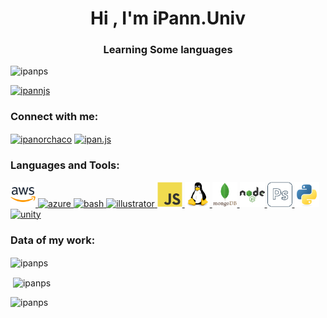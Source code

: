 <h1 align="center">Hi , I'm iPann.Univ</h1>
<h3 align="center">Learning Some languages</h3>

<p align="left"> <img src="https://komarev.com/ghpvc/?username=ipanps&label=Profile%20views&color=0091ff&style=flat" alt="ipanps" /> </p>

<p align="left"> <a href="https://twitter.com/ipanorchaco" target="blank"><img src="https://img.shields.io/twitter/follow/ipanorchaco?logo=twitter&style=for-the-badge" alt="ipannjs" /></a> </p>

<h3 align="left">Connect with me:</h3>
<p align="left">
<a href="https://twitter.com/ipanorchaco" target="blank"><img align="center" src="https://raw.githubusercontent.com/rahuldkjain/github-profile-readme-generator/master/src/images/icons/Social/twitter.svg" alt="ipanorchaco" height="30" width="40" /></a>
<a href="https://instagram.com/ipan.js" target="blank"><img align="center" src="https://raw.githubusercontent.com/rahuldkjain/github-profile-readme-generator/master/src/images/icons/Social/instagram.svg" alt="ipan.js" height="30" width="40" /></a>
</p>

<h3 align="left">Languages and Tools:</h3>
<p align="left"> <a href="https://aws.amazon.com" target="_blank" rel="noreferrer"> <img src="https://raw.githubusercontent.com/devicons/devicon/master/icons/amazonwebservices/amazonwebservices-original-wordmark.svg" alt="aws" width="40" height="40"/> </a> <a href="https://azure.microsoft.com/en-in/" target="_blank" rel="noreferrer"> <img src="https://www.vectorlogo.zone/logos/microsoft_azure/microsoft_azure-icon.svg" alt="azure" width="40" height="40"/> </a> <a href="https://www.gnu.org/software/bash/" target="_blank" rel="noreferrer"> <img src="https://www.vectorlogo.zone/logos/gnu_bash/gnu_bash-icon.svg" alt="bash" width="40" height="40"/> </a> <a href="https://www.adobe.com/in/products/illustrator.html" target="_blank" rel="noreferrer"> <img src="https://www.vectorlogo.zone/logos/adobe_illustrator/adobe_illustrator-icon.svg" alt="illustrator" width="40" height="40"/> </a> <a href="https://developer.mozilla.org/en-US/docs/Web/JavaScript" target="_blank" rel="noreferrer"> <img src="https://raw.githubusercontent.com/devicons/devicon/master/icons/javascript/javascript-original.svg" alt="javascript" width="40" height="40"/> </a> <a href="https://www.linux.org/" target="_blank" rel="noreferrer"> <img src="https://raw.githubusercontent.com/devicons/devicon/master/icons/linux/linux-original.svg" alt="linux" width="40" height="40"/> </a> <a href="https://www.mongodb.com/" target="_blank" rel="noreferrer"> <img src="https://raw.githubusercontent.com/devicons/devicon/master/icons/mongodb/mongodb-original-wordmark.svg" alt="mongodb" width="40" height="40"/> </a> <a href="https://nodejs.org" target="_blank" rel="noreferrer"> <img src="https://raw.githubusercontent.com/devicons/devicon/master/icons/nodejs/nodejs-original-wordmark.svg" alt="nodejs" width="40" height="40"/> </a> <a href="https://www.photoshop.com/en" target="_blank" rel="noreferrer"> <img src="https://raw.githubusercontent.com/devicons/devicon/master/icons/photoshop/photoshop-line.svg" alt="photoshop" width="40" height="40"/> </a> <a href="https://www.python.org" target="_blank" rel="noreferrer"> <img src="https://raw.githubusercontent.com/devicons/devicon/master/icons/python/python-original.svg" alt="python" width="40" height="40"/> </a> <a href="https://unity.com/" target="_blank" rel="noreferrer"> <img src="https://www.vectorlogo.zone/logos/unity3d/unity3d-icon.svg" alt="unity" width="40" height="40"/> </a> </p>

<h3 align="left">Data of my work:</h3>
<p><img align="center" src="https://github-readme-stats.vercel.app/api/top-langs?username=ipanps&show_icons=true&theme=dark&locale=en&layout=compact" alt="ipanps" /></p>

<p>&nbsp;<img align="center" src="https://github-readme-stats.vercel.app/api?username=ipanps&show_icons=true&theme=dark&locale=en" alt="ipanps" /></p>

<p><img align=left" src="https://github-readme-streak-stats.herokuapp.com/?user=ipanps&theme=dark" alt="ipanps" /></p>


<!---
iPanPS/iPanPS is a ✨ special ✨ repository because its `README.md` (this file) appears on your GitHub profile.
You can click the Preview link to take a look at your changes.
--->

